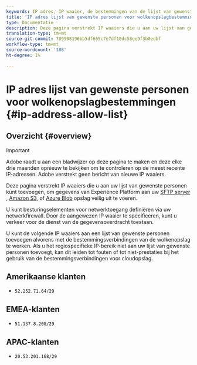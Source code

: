 ```yaml
---
keywords: IP adres, IP waaier, de bestemmingen van de lijst van gewenste personen
title: 'IP adres lijst van gewenste personen voor wolkenopslagbestemmingen '
type: Documentatie
description: Deze pagina verstrekt IP waaiers die u aan uw lijst van gewenste personen kunt toevoegen, om gegevens van Experience Platform aan uw server SFTP, Amazon S3, of opslag van Azure Blob veilig uit te voeren.
translation-type: tm+mt
source-git-commit: 709908196bb5df665c7e7df10dc58ee9f3b0edbf
workflow-type: tm+mt
source-wordcount: '188'
ht-degree: 1%

---
```



# IP adres lijst van gewenste personen voor wolkenopslagbestemmingen {#ip-address-allow-list}

## Overzicht {#overview}

>[!IMPORTANT]
>
> Adobe raadt u aan een bladwijzer op deze pagina te maken en deze elke drie maanden opnieuw te bekijken om te controleren op de meest recente IP-adressen. Adobe verstrekt geen bericht van nieuwe IP waaiers.

Deze pagina verstrekt IP waaiers die u aan uw lijst van gewenste personen kunt toevoegen, om gegevens van Experience Platform aan uw [SFTP server ](./sftp.md), [Amazon S3](./amazon-s3.md), of [Azure Blob](./azure-blob.md) opslag veilig uit te voeren.

U kunt besturingselementen voor netwerktoegang definiëren via uw netwerkfirewall. Door de aangewezen IP waaier te specificeren, kunt u verkeer voor de dienst van de gegevensoverdracht toestaan.

U kunt de volgende IP waaiers aan een lijst van gewenste personen toevoegen alvorens met de bestemmingsverbindingen van de wolkenopslag te werken. Als u het regiospecifieke IP-bereik niet aan uw lijst van gewenste personen toevoegt, kan dit leiden tot fouten of tot niet-prestaties bij het gebruik van de bestemmingsverbindingen voor cloudopslag.

## Amerikaanse klanten

* `52.252.71.64/29`

## EMEA-klanten

* `51.137.8.208/29`

## APAC-klanten

* `20.53.201.168/29`